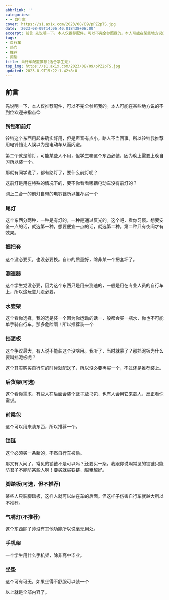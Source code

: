 ```yaml
---
abbrlink: ''
categories:
- - 自行车
cover: https://s1.ax1x.com/2023/08/09/pPZ2pTS.jpg
date: '2023-08-09T14:06:40.018438+08:00'
excerpt: 前言 先说明一下，本人仅推荐配件，可以不完全参照我的。本人可能在某些地方说的不到位欢迎来指点😊 铃铛和前灯 铃铛这个东西用起来确实好用，但是声音有点小，路人不当回事。所以铃铛我推荐用电铃铛让人误以为是电动车从而闪避。 第二个就是前灯，可能某些人不用，但学生嘛这个东西必装，因为晚上需要上晚自习所以装一个。 那就有同学说了，都有路灯了，要什么前灯呢？ 这前灯是用在特殊的情况下的，要不你看看哪辆电动车...
tags:
- 自行车
- 热门
- 推荐
- 闲聊
title: 自行车配置推荐(适合学生党)
top_img: https://s1.ax1x.com/2023/08/09/pPZ2pTS.jpg
updated: 2023-8-9T15:22:1.42+8:0
---
```

## 前言

先说明一下，本人仅推荐配件，可以不完全参照我的。本人可能在某些地方说的不到位欢迎来指点😊

### 铃铛和前灯

铃铛这个东西用起来确实好用，但是声音有点小，路人不当回事。所以铃铛我推荐用电铃铛让人误以为是电动车从而闪避。

第二个就是前灯，可能某些人不用，但学生嘛这个东西必装，因为晚上需要上晚自习所以装一个。

那就有同学说了，都有路灯了，要什么前灯呢？

这前灯是用在特殊的情况下的，要不你看看哪辆电动车没有前灯的？

网上二合一的前灯自带的电铃铛所以推荐买一个

### 尾灯

这个东西分两种，一种是有灯的，一种是通过反光的。这个吧，看你习惯。想要安全一点的话，就选第一种，想要便宜一点的话，就选第二种。第二种只有夜间才有效果。

### 握把套

这个没必要买，也没必要换。自带的质量好，除非某一个把套坏了。

### 测速器

这个学生党没必要，因为这个东西只是用来测速的，一般是用在专业人员的自行车上，所以这玩意儿没必要。

### 水壶架

这个看你选择，我的选是装一个因为你运动的话一，般都会买一瓶水，你也不可能单手骑自行车。那多危险啊！所以推荐装一个

### 挡泥板

这个争议最大，有人说不能装这个没啥用。我听了，当时就蒙了？那挡泥板为什么要叫挡泥板呢？

这个其实购买自行车的时候就配送了，所以没必要再买一个，不过还是推荐装上。

### 后货架(可选)

这个看你需求，有些人在后面会装个篮子放书包，也有人会用它来载人，反正看你需求。

### 前梁包

这个可以用来装东西，所以推荐一个。

### 锁链

这个必须买一条新的，不然自行车被偷。

那又有人问了，常见的锁链不是可以吗？还要买一条。我跟你说啊常见的锁链只能防君子不能防某些人啊！要买就买铁链，越粗越好。

### 脚踏板(可选，但不推荐)

某些人只装脚踏板，这样人就可以站在车的后面。但这样子伤害自行车就越大所以不推荐。

### 气嘴灯(不推荐)

这个东西除了帅没有其他功能所以说毫无用处。

### 手机架

一个学生用什么手机架，除非高中毕业。

### 坐垫

这个可有可无，如果坐得不舒服可以装一个

以上就是全部内容了。
